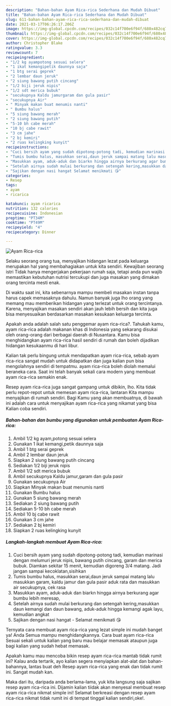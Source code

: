 ```yaml
---
description: "Bahan-bahan Ayam Rica-rica Sederhana dan Mudah Dibuat"
title: "Bahan-bahan Ayam Rica-rica Sederhana dan Mudah Dibuat"
slug: 611-bahan-bahan-ayam-rica-rica-sederhana-dan-mudah-dibuat
date: 2021-03-17T06:26:17.206Z
image: https://img-global.cpcdn.com/recipes/032c14f700e6f94f/680x482cq70/ayam-rica-rica-foto-resep-utama.jpg
thumbnail: https://img-global.cpcdn.com/recipes/032c14f700e6f94f/680x482cq70/ayam-rica-rica-foto-resep-utama.jpg
cover: https://img-global.cpcdn.com/recipes/032c14f700e6f94f/680x482cq70/ayam-rica-rica-foto-resep-utama.jpg
author: Christopher Blake
ratingvalue: 3.3
reviewcount: 7
recipeingredient:
- "1/2 kg ayampotong sesuai selera"
- "1 ikat kemangipetik daunnya saja"
- "1 btg serai geprek"
- "2 lembar daun jeruk"
- "2 siung bawang putih cincang"
- "1/2 biji jeruk nipis"
- "1/2 sdt merica bubuk"
- "secukupnya Kaldu jamurgaram dan gula pasir"
- "secukupnya Air"
- " Minyak makan buat menumis nanti"
- " Bumbu halus"
- "5 siung bawang merah"
- "2 siung bawang putih"
- "5-10 bh cabe merah"
- "10 bj cabe rawit"
- "3 cm jahe"
- "2 bj kemiri"
- "2 ruas kelingking kunyit"
recipeinstructions:
- "Cuci bersih ayam yang sudah dipotong-potong tadi, kemudian marinasi dengan melumuri jeruk nipis, bawang putih cincang, garam dan merica bubuk. Diamkan sekitar 15 menit, kemudian digoreng 3/4 matang. Jadi jangan sampai kecoklatan,sisihkan"
- "Tumis bumbu halus, masukkan serai,daun jeruk sampai matang lalu masukkan garam, kaldu jamur dan gula pasir aduk rata dan masukkan air secukupnya, cek rasa"
- "Masukkan ayam, aduk-aduk dan biarkn hingga airnya berkurang agar bumbu lebih meresap,"
- "Setelah airnya sudah mulai berkurang dan setengah kering,masukkan daun kemangi dan daun bawang, aduk-aduk hingga kemangi agak layu, kemudian angkat"
- "Sajikan dengan nasi hangat Selamat menikmati 😘"
categories:
- Resep
tags:
- ayam
- ricarica

katakunci: ayam ricarica 
nutrition: 132 calories
recipecuisine: Indonesian
preptime: "PT34M"
cooktime: "PT49M"
recipeyield: "4"
recipecategory: Dinner

---
```



![Ayam Rica-rica](https://img-global.cpcdn.com/recipes/032c14f700e6f94f/680x482cq70/ayam-rica-rica-foto-resep-utama.jpg)

Selaku seorang orang tua, menyajikan hidangan lezat pada keluarga merupakan hal yang membahagiakan untuk kita sendiri. Kewajiban seorang istri Tidak hanya mengerjakan pekerjaan rumah saja, tetapi anda pun wajib memastikan kebutuhan nutrisi tercukupi dan juga masakan yang dimakan orang tercinta mesti enak.

Di waktu  saat ini, kita sebenarnya mampu membeli masakan instan tanpa harus capek memasaknya dahulu. Namun banyak juga lho orang yang memang mau memberikan hidangan yang terlezat untuk orang tercintanya. Karena, menyajikan masakan sendiri akan jauh lebih bersih dan kita juga bisa menyesuaikan berdasarkan masakan kesukaan keluarga tercinta. 



Apakah anda adalah salah satu penggemar ayam rica-rica?. Tahukah kamu, ayam rica-rica adalah makanan khas di Indonesia yang sekarang disukai oleh orang-orang dari berbagai daerah di Nusantara. Kamu bisa menghidangkan ayam rica-rica hasil sendiri di rumah dan boleh dijadikan hidangan kesukaanmu di hari libur.

Kalian tak perlu bingung untuk mendapatkan ayam rica-rica, sebab ayam rica-rica sangat mudah untuk didapatkan dan juga kalian pun bisa mengolahnya sendiri di tempatmu. ayam rica-rica boleh diolah memalui beraneka cara. Saat ini telah banyak sekali cara modern yang membuat ayam rica-rica semakin enak.

Resep ayam rica-rica juga sangat gampang untuk dibikin, lho. Kita tidak perlu repot-repot untuk memesan ayam rica-rica, lantaran Kita mampu menyajikan di rumah sendiri. Bagi Kamu yang akan membuatnya, di bawah ini adalah cara untuk menyajikan ayam rica-rica yang nikamat yang bisa Kalian coba sendiri.

<!--inarticleads1-->

##### Bahan-bahan dan bumbu yang digunakan untuk pembuatan Ayam Rica-rica:

1. Ambil 1/2 kg ayam,potong sesuai selera
1. Gunakan 1 ikat kemangi,petik daunnya saja
1. Ambil 1 btg serai geprek
1. Ambil 2 lembar daun jeruk
1. Siapkan 2 siung bawang putih cincang
1. Sediakan 1/2 biji jeruk nipis
1. Ambil 1/2 sdt merica bubuk
1. Ambil secukupnya Kaldu jamur,garam dan gula pasir
1. Gunakan secukupnya Air
1. Siapkan  Minyak makan buat menumis nanti
1. Gunakan  Bumbu halus
1. Gunakan 5 siung bawang merah
1. Sediakan 2 siung bawang putih
1. Sediakan 5-10 bh cabe merah
1. Ambil 10 bj cabe rawit
1. Gunakan 3 cm jahe
1. Sediakan 2 bj kemiri
1. Siapkan 2 ruas kelingking kunyit




<!--inarticleads2-->

##### Langkah-langkah membuat Ayam Rica-rica:

1. Cuci bersih ayam yang sudah dipotong-potong tadi, kemudian marinasi dengan melumuri jeruk nipis, bawang putih cincang, garam dan merica bubuk. Diamkan sekitar 15 menit, kemudian digoreng 3/4 matang. Jadi jangan sampai kecoklatan,sisihkan
1. Tumis bumbu halus, masukkan serai,daun jeruk sampai matang lalu masukkan garam, kaldu jamur dan gula pasir aduk rata dan masukkan air secukupnya, cek rasa
1. Masukkan ayam, aduk-aduk dan biarkn hingga airnya berkurang agar bumbu lebih meresap,
1. Setelah airnya sudah mulai berkurang dan setengah kering,masukkan daun kemangi dan daun bawang, aduk-aduk hingga kemangi agak layu, kemudian angkat
1. Sajikan dengan nasi hangat - Selamat menikmati 😘




Ternyata cara membuat ayam rica-rica yang lezat simple ini mudah banget ya! Anda Semua mampu menghidangkannya. Cara buat ayam rica-rica Sesuai sekali untuk kalian yang baru mau belajar memasak ataupun juga bagi kalian yang sudah hebat memasak.

Apakah kamu mau mencoba bikin resep ayam rica-rica mantab tidak rumit ini? Kalau anda tertarik, ayo kalian segera menyiapkan alat-alat dan bahan-bahannya, lantas buat deh Resep ayam rica-rica yang enak dan tidak rumit ini. Sangat mudah kan. 

Maka dari itu, daripada anda berlama-lama, yuk kita langsung saja sajikan resep ayam rica-rica ini. Dijamin kalian tiidak akan menyesal membuat resep ayam rica-rica nikmat simple ini! Selamat berkreasi dengan resep ayam rica-rica nikmat tidak rumit ini di tempat tinggal kalian sendiri,oke!.


